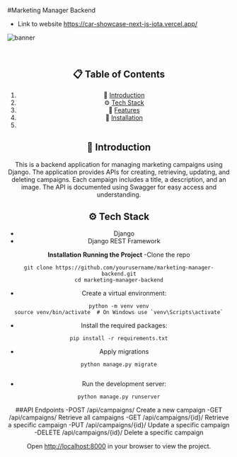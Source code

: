 #Marketing Manager Backend
 - Link to website   <a>https://car-showcase-next-js-iota.vercel.app/</a>

![banner](https://imgur.com/2d0AFmP,png)
<div align="center">
  <br />

## 📋 <a name="table">Table of Contents</a>

1. 🤖 [Introduction](#introduction)
2. ⚙️ [Tech Stack](#tech-stack)
3. 🔋 [Features](#features)
4. 🤸 [Installation](#quick-start)
5. 


## <a name="introduction">🤖 Introduction</a>
This is a backend application for managing marketing campaigns using Django. The application provides APIs for creating, retrieving, updating, and deleting campaigns. Each campaign includes a title, a description, and an image. The API is documented using Swagger for easy access and understanding.

## <a name="tech-stack">⚙️ Tech Stack</a>
- Django
- Django REST Framework

**Installation**
**Running the Project**
-Clone the repo
```
git clone https://github.com/yourusername/marketing-manager-backend.git
cd marketing-manager-backend

```

- Create a virtual environment:
```
python -m venv venv
source venv/bin/activate  # On Windows use `venv\Scripts\activate`

```

- Install the required packages:
```
pip install -r requirements.txt

```

- Apply migrations
```
python manage.py migrate


```

- Run the development server:
```
python manage.py runserver

```

##API Endpoints
-POST	/api/campaigns/	Create a new campaign
-GET	/api/campaigns/	Retrieve all campaigns
-GET	/api/campaigns/{id}/	Retrieve a specific campaign
-PUT	/api/campaigns/{id}/	Update a specific campaign
-DELETE	/api/campaigns/{id}/	Delete a specific campaign

Open [http://localhost:8000](http://localhost:8000) in your browser to view the project.

  
